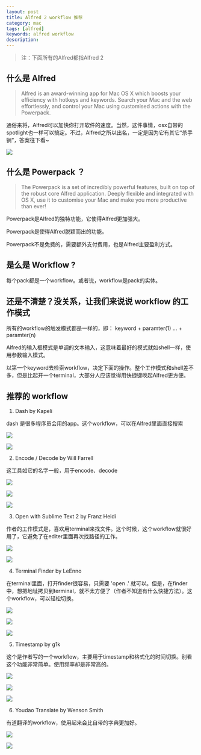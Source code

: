 ```yaml
---
layout: post                                   
title: Alfred 2 workflow 推荐
category: mac                           
tags: [alfred]
keywords: alfred workflow
description: 
---
```


> 注：下面所有的Alfred都指Alfred 2

## 什么是 Alfred

> Alfred is an award-winning app for Mac OS X which boosts your efficiency with hotkeys and keywords. Search your Mac and the web effortlessly, and control your Mac using customised actions with the Powerpack.

通俗来将，Alfred可以加快你打开软件的速度。当然，这件事情，osx自带的spotlight也一样可以搞定。不过，Alfred之所以出名，一定是因为它有其它“杀手锏”，答案往下看~

![](http://going1000sblog-image.stor.sinaapp.com/Alfred%202.png)

## 什么是 Powerpack ？

> The Powerpack is a set of incredibly powerful features, built on top of the robust core Alfred application. Deeply flexible and integrated with OS X, use it to customise your Mac and make you more productive than ever!

Powerpack是Alfred的独特功能，它使得Alfred更加强大。

Powerpack是使得Alfred脱颖而出的功能。

Powerpack不是免费的，需要额外支付费用，也是Alfred主要盈利方式。

## 是么是 Workflow ?

每个pack都是一个workflow。或者说，workflow是pack的实体。

## 还是不清楚？没关系，让我们来说说 workflow 的工作模式

所有的workflow的触发模式都是一样的，即： keyword + paramter(1) ... + paramter(n)

Alfred的输入框模式是单调的文本输入，这意味着最好的模式就如shell一样，使用参数输入模式。

以第一个keyword去检索workflow，决定下面的操作。整个工作模式和shell差不多，但是比起开一个terminal，大部分人应该觉得用快捷键唤起Alfred更方便。

## 推荐的 workflow

1. Dash by Kapeli

dash 是很多程序员会用的app。这个workflow，可以在Alfred里面直接搜索

![](http://going1000sblog-image.stor.sinaapp.com/Dash_Workflow_1.png)

![](http://going1000sblog-image.stor.sinaapp.com/Dash_Workflow_2.png)

2. Encode / Decode by Will Farrell

这工具如它的名字一般，用于encode、decode

![](http://going1000sblog-image.stor.sinaapp.com/Encode_Workflow_1.png)

![](http://going1000sblog-image.stor.sinaapp.com/Encode_Workflow_2.png)

![](http://going1000sblog-image.stor.sinaapp.com/Encode_Workflow_3.png)

3. Open with Sublime Text 2 by Franz Heidi

作者的工作模式是，喜欢用terminal来找文件。这个时候，这个workflow就很好用了，它避免了在editer里面再次找路径的工作。

![](http://going1000sblog-image.stor.sinaapp.com/Sublime_Workflow_1.png)

![](http://going1000sblog-image.stor.sinaapp.com/Sublime_Workflow_2.png)

4. Terminal Finder by LeEnno

在terminal里面，打开finder很容易，只需要 'open .' 就可以。但是，在finder中，想把地址拷贝到terminal，就不太方便了（作者不知道有什么快捷方法）。这个workflow，可以轻松切换。

![](http://going1000sblog-image.stor.sinaapp.com/Terminal_Finder_Workflow_1.png)

![](http://going1000sblog-image.stor.sinaapp.com/Terminal_Finder_Workflow_2.png)

![](http://going1000sblog-image.stor.sinaapp.com/Terminal_Finder_Workflow_3.png)

5. Timestamp by g1k

这个是作者写的一个workflow，主要用于timestamp和格式化的时间切换。别看这个功能非常简单。使用频率却是非常高的。

![](http://going1000sblog-image.stor.sinaapp.com/Timestamp_Workflow_1.png)

![](http://going1000sblog-image.stor.sinaapp.com/Timestamp_Workflow_2.png)

![](http://going1000sblog-image.stor.sinaapp.com/Timestamp_Workflow_3.png)

6. Youdao Translate by Wenson Smith

有道翻译的workflow，使用起来会比自带的字典更加好。

![](http://going1000sblog-image.stor.sinaapp.com/Youdao_Workflow_1.png)

![](http://going1000sblog-image.stor.sinaapp.com/Youdao_Workflow_2.png)
